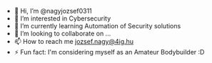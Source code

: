 - 👋 Hi, I’m @nagyjozsef0311
- 👀 I’m interested in Cybersecurity
- 🌱 I’m currently learning Automation of Security solutions
- 💞️ I’m looking to collaborate on ...
- 📫 How to reach me jozsef.nagy@4ig.hu
- ⚡ Fun fact: I'm considering myself as an Amateur Bodybuilder :D 

<!---
nagyjozsef0311/nagyjozsef0311 is a ✨ special ✨ repository because its `README.md` (this file) appears on your GitHub profile.
You can click the Preview link to take a look at your changes.
--->
